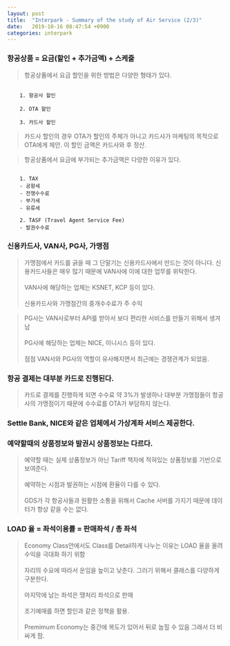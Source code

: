```yaml
---
layout: post
title:  "Interpark - Summary of the study of Air Service (2/3)"
date:   2019-10-16 08:47:54 +0900
categories: interpark
---
```


### 항공상품 = 요금(할인 + 추가금액) + 스케줄

> 항공상품에서 요금 할인을 위한 방법은 다양한 형태가 있다.

```

    1. 항공사 할인
    
    2. OTA 할인

    3. 카드사 할인

```

> 카드사 할인의 경우 OTA가 할인의 주체가 아니고 카드사가 마케팅의 목적으로 OTA에게 제안. 이 할인 금액은 카드사와 후 정산.

> 항공상품에서 요금에 부가되는 추가금액은 다양한 이유가 있다.

```

    1. TAX
    - 공항세
    - 전쟁수수료
    - 부가세
    - 유류세

    2. TASF (Travel Agent Service Fee)
    - 발권수수료

```

### 신용카드사, VAN사, PG사, 가맹점

> 가맹점에서 카드를 긁을 때 그 단말기는 신용카드사에서 만드는 것이 아니다. 신용카드사들은 매우 많기 때문에 VAN사에 이에 대한 업무를 위탁한다. <br><br> VAN사에 해당하는 업체는 KSNET, KCP 등이 있다. <br><br> 신용카드사와 가맹점간의 중개수수료가 주 수익

> PG사는 VAN사로부터 API를 받아서 보다 편리한 서비스를 만들기 위해서 생겨남 <br><br> PG사에 해당하는 업체는 NICE, 이니시스 등이 있다. <br><br> 점점 VAN사와 PG사의 역할이 유사해지면서 최근에는 경쟁관계가 되었음.

### 항공 결제는 대부분 카드로 진행된다.

> 카드로 결제를 진행하게 되면 수수료 약 3%가 발생하나 대부분 가맹점들이 항공사의 가맹점이기 때문에 수수료를 OTA가 부담하지 않는다.

### Settle Bank, NICE와 같은 업체에서 가상계좌 서비스 제공한다.

### 예약할때의 상품정보와 발권시 상품정보는 다르다.

> 예약할 때는 실제 상품정보가 아닌 Tariff 책자에 적혀있는 상품정보를 기반으로 보여준다. <br><br> 예약하는 시점과 발권하는 시점에 환율이 다를 수 있다. <br><br> GDS가 각 항공사들과 원활한 소통을 위해서 Cache 서버를 가지기 때문에 데이터가 항상 같을 수는 없다.

### LOAD 율 = 좌석이용률 = 판매좌석 / 총 좌석

> Economy Class안에서도 Class를 Detail하게 나누는 이유는 LOAD 율을 올려 수익을 극대화 하기 위함 <br><br> 자리의 수요에 따라서 운임을 높이고 낮춘다. 그러기 위해서 클래스를 다양하게 구분한다. <br><br> 마지막에 남는 좌석은 땡처리 좌석으로 판매 <br><br> 조기예매를 하면 할인과 같은 정책을 활용. <br><br> Premimum Economy는 중간에 복도가 있어서 뒤로 눕힐 수 있음 그래서 더 비싸게 팜.

